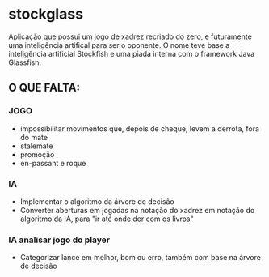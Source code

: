 # stockglass
Aplicação que possui um jogo de xadrez recriado do zero, e futuramente uma inteligência artifical para ser o oponente.
O nome teve base a inteligência artificial Stockfish e uma piada interna com o framework Java Glassfish.

## O QUE FALTA:

### JOGO

 - impossibilitar movimentos que, depois de cheque, levem a derrota, fora do mate
 - stalemate
 - promoção
 - en-passant e roque 

### IA
 - Implementar o algoritmo da árvore de decisão
 - Converter aberturas em jogadas na notação do xadrez em notação do algoritmo da IA, para "ir até onde der com os livros"

### IA analisar jogo do player
 - Categorizar lance em melhor, bom ou erro, também com base na árvore de decisão
